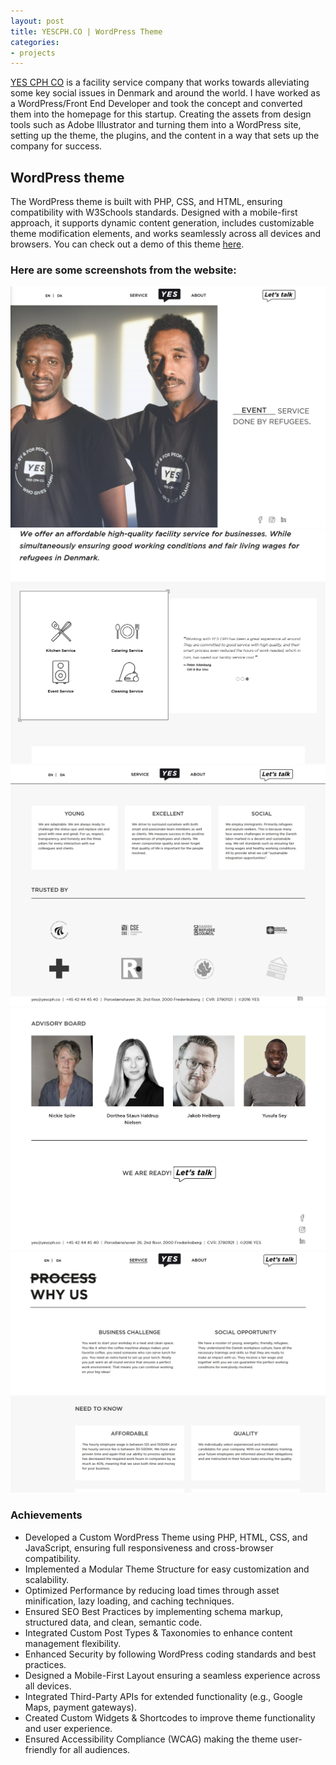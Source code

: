```yaml
---
layout: post
title: YESCPH.CO | WordPress Theme
categories:
- projects
---
```


<a href="https://dk.linkedin.com/company/yescph-co" target="_blank">YES CPH CO</a>  is a facility service company that works towards alleviating some key social issues in Denmark and around the world. I have worked as a WordPress/Front End Developer and took the concept and converted them into the homepage for this startup. Creating the assets from design tools such as Adobe Illustrator and turning them into a WordPress site, setting up the theme, the plugins, and the content in a way that sets up the company for success.

## WordPress theme

The WordPress theme is built with PHP, CSS, and HTML, ensuring compatibility with W3Schools standards. Designed with a mobile-first approach, it supports dynamic content generation, includes customizable theme modification elements, and works seamlessly across all devices and browsers. You can check out a demo of this theme <a href="https://afshinmoatari.github.io/YES-website/" target="_blank">here</a>.

### Here are some screenshots from the website:

<div class="carousel-container" id="carousel4">
  <a class="carousel-button left" onclick="moveCarousel('carousel4', -1)">
    <i class="fa fa-solid fa-chevron-left fa-2x"></i>
  </a>

  <div class="image-carousel">
    <div class="image-gallery">
      <div class="image-row" id="imageRow1">
        <a href="/assets/images/2017/04/25/1.png" target="_blank">
          <img src="/assets/images/2017/04/25/1.png" alt="1" class="thumbnail">
        </a>
        <a href="/assets/images/2017/04/25/2.png" target="_blank">
          <img src="/assets/images/2017/04/25/2.png" alt="2" class="thumbnail">
        </a>
        <a href="/assets/images/2017/04/25/3.png" target="_blank">
          <img src="/assets/images/2017/04/25/3.png" alt="3" class="thumbnail">
        </a>
        <a href="/assets/images/2017/04/25/4.png" target="_blank">
          <img src="/assets/images/2017/04/25/4.png" alt="4" class="thumbnail">
        </a>
          <a href="/assets/images/2017/04/25/5.png" target="_blank">
          <img src="/assets/images/2017/04/25/5.png" alt="5" class="thumbnail">
        </a>
      </div>
    </div>
  </div>

  <a class="carousel-button right" onclick="moveCarousel('carousel4', 1)">
    <i class="fa fa-solid fa-chevron-right fa-2x"></i>
  </a>
</div>

### Achievements
- Developed a Custom WordPress Theme using PHP, HTML, CSS, and JavaScript, ensuring full responsiveness and cross-browser compatibility.
- Implemented a Modular Theme Structure for easy customization and scalability.
- Optimized Performance by reducing load times through asset minification, lazy loading, and caching techniques.
- Ensured SEO Best Practices by implementing schema markup, structured data, and clean, semantic code.
- Integrated Custom Post Types & Taxonomies to enhance content management flexibility.
- Enhanced Security by following WordPress coding standards and best practices.
- Designed a Mobile-First Layout ensuring a seamless experience across all devices.
- Integrated Third-Party APIs for extended functionality (e.g., Google Maps, payment gateways).
- Created Custom Widgets & Shortcodes to improve theme functionality and user experience.
- Ensured Accessibility Compliance (WCAG) making the theme user-friendly for all audiences.